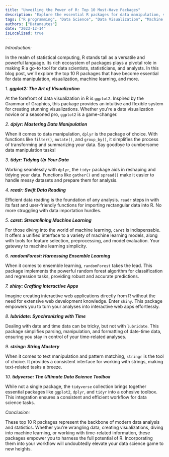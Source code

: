 ```yaml
---
title: "Unveiling the Power of R: Top 10 Must-Have Packages"
description: "Explore the essential R packages for data manipulation, visualization, machine learning, and more. Elevate your data science game with these powerful tools."
tags: ["R programming", "Data Science", "Data Visualization", "Machine Learning", "Statistical Computing"]
authors: ["Datanautes"]
date: "2023-12-14"
isLocalized: true
---
```



_Introduction:_

In the realm of statistical computing, R stands tall as a versatile and powerful language. Its rich ecosystem of packages plays a pivotal role in making R a go-to tool for data scientists, statisticians, and analysts. In this blog post, we'll explore the top 10 R packages that have become essential for data manipulation, visualization, machine learning, and more.

_1. **ggplot2: The Art of Visualization**_

At the forefront of data visualization in R is `ggplot2`. Inspired by the Grammar of Graphics, this package provides an intuitive and flexible system for creating stunning visualizations. Whether you're a data visualization novice or a seasoned pro, `ggplot2` is a game-changer.

_2. **dplyr: Mastering Data Manipulation**_

When it comes to data manipulation, `dplyr` is the package of choice. With functions like `filter()`, `mutate()`, and `group_by()`, it simplifies the process of transforming and summarizing your data. Say goodbye to cumbersome data manipulation tasks!

_3. **tidyr: Tidying Up Your Data**_

Working seamlessly with `dplyr`, the `tidyr` package aids in reshaping and tidying your data. Functions like `gather()` and `spread()` make it easier to handle messy datasets and prepare them for analysis.

_4. **readr: Swift Data Reading**_

Efficient data reading is the foundation of any analysis. `readr` steps in with its fast and user-friendly functions for importing rectangular data into R. No more struggling with data importation hurdles.

_5. **caret: Streamlining Machine Learning**_

For those diving into the world of machine learning, `caret` is indispensable. It offers a unified interface to a variety of machine learning models, along with tools for feature selection, preprocessing, and model evaluation. Your gateway to machine learning simplicity.

_6. **randomForest: Harnessing Ensemble Learning**_

When it comes to ensemble learning, `randomForest` takes the lead. This package implements the powerful random forest algorithm for classification and regression tasks, providing robust and accurate predictions.

_7. **shiny: Crafting Interactive Apps**_

Imagine creating interactive web applications directly from R without the need for extensive web development knowledge. Enter `shiny`. This package empowers you to turn your analyses into interactive web apps effortlessly.

_8. **lubridate: Synchronizing with Time**_

Dealing with date and time data can be tricky, but not with `lubridate`. This package simplifies parsing, manipulation, and formatting of date-time data, ensuring you stay in control of your time-related analyses.

_9. **stringr: String Mastery**_

When it comes to text manipulation and pattern matching, `stringr` is the tool of choice. It provides a consistent interface for working with strings, making text-related tasks a breeze.

_10. **tidyverse: The Ultimate Data Science Toolbox**_

While not a single package, the `tidyverse` collection brings together essential packages like `ggplot2`, `dplyr`, and `tidyr` into a cohesive toolbox. This integration ensures a consistent and efficient workflow for data science tasks.

_Conclusion:_

These top 10 R packages represent the backbone of modern data analysis and statistics. Whether you're wrangling data, creating visualizations, diving into machine learning, or working with time-related information, these packages empower you to harness the full potential of R. Incorporating them into your workflow will undoubtedly elevate your data science game to new heights.